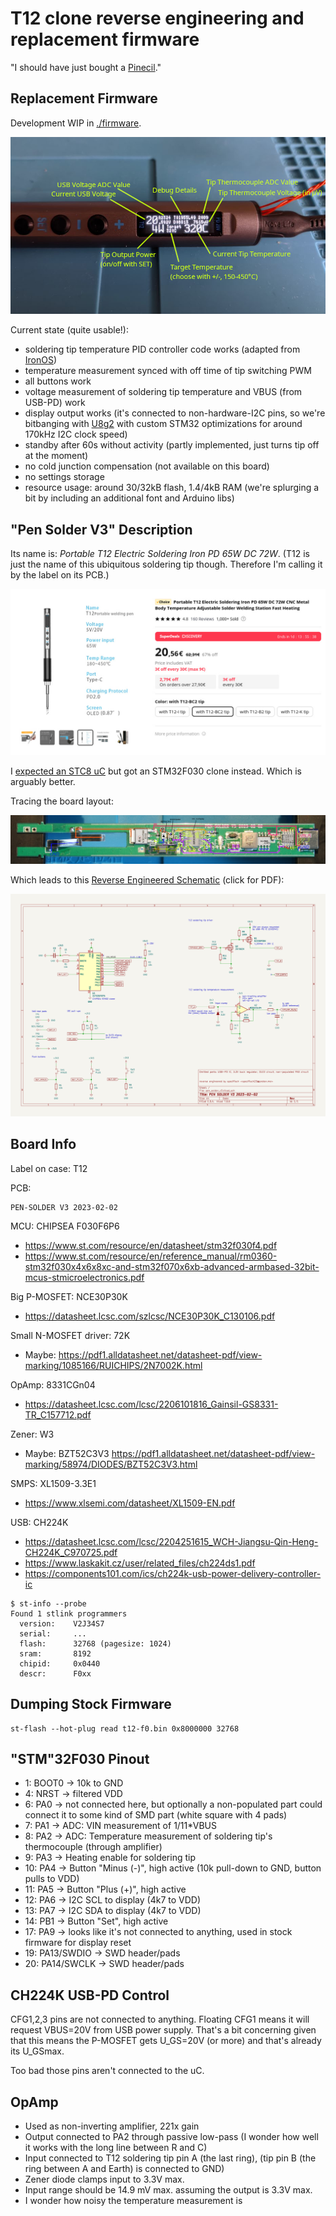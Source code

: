 # T12 clone reverse engineering and replacement firmware

"I should have just bought a [Pinecil](https://wiki.pine64.org/wiki/Pinecil)."

## Replacement Firmware

Development WIP in [./firmware](./firmware).

![](./fwdisplay.jpg)

Current state (quite usable!):

* soldering tip temperature PID controller code works (adapted from [IronOS](https://github.com/Ralim/IronOS))
* temperature measurement synced with off time of tip switching PWM
* all buttons work
* voltage measurement of soldering tip temperature and VBUS (from USB-PD) work
* display output works (it's connected to non-hardware-I2C pins, so we're bitbanging with [U8g2](https://github.com/olikraus/u8g2) with custom STM32 optimizations for around 170kHz I2C clock speed)
* standby after 60s without activity (partly implemented, just turns tip off at the moment)
* no cold junction compensation (not available on this board)
* no settings storage
* resource usage: around 30/32kB flash, 1.4/4kB RAM (we're splurging a bit by including an additional font and Arduino libs)

## "Pen Solder V3" Description

Its name is: *Portable T12 Electric Soldering Iron PD 65W DC 72W*. (T12 is just the name of this ubiquitous soldering tip though. Therefore I'm calling it by the label on its PCB.)

![](./ali_product.jpg)

I [expected an STC8 uC](https://github.com/atc1441/ATC_stc_solder_iron) but got an STM32F030 clone instead. Which is arguably better.

Tracing the board layout:

![](./layout.jpg)

Which leads to this [Reverse Engineered Schematic](./pen_solder_v3.pdf) (click for PDF):

[![](pen_solder_v3_sch_preview.png)](./pen_solder_v3.pdf)

## Board Info

Label on case: T12

PCB:

```
PEN-SOLDER V3 2023-02-02
```

MCU: CHIPSEA F030F6P6
* https://www.st.com/resource/en/datasheet/stm32f030f4.pdf
* https://www.st.com/resource/en/reference_manual/rm0360-stm32f030x4x6x8xc-and-stm32f070x6xb-advanced-armbased-32bit-mcus-stmicroelectronics.pdf

Big P-MOSFET: NCE30P30K
* https://datasheet.lcsc.com/szlcsc/NCE30P30K_C130106.pdf

Small N-MOSFET driver: 72K
* Maybe: https://pdf1.alldatasheet.net/datasheet-pdf/view-marking/1085166/RUICHIPS/2N7002K.html

OpAmp: 8331CGn04
* https://datasheet.lcsc.com/lcsc/2206101816_Gainsil-GS8331-TR_C157712.pdf

Zener: W3
* Maybe: BZT52C3V3 https://pdf1.alldatasheet.net/datasheet-pdf/view-marking/58974/DIODES/BZT52C3V3.html

SMPS: XL1509-3.3E1
* https://www.xlsemi.com/datasheet/XL1509-EN.pdf

USB: CH224K
* https://datasheet.lcsc.com/lcsc/2204251615_WCH-Jiangsu-Qin-Heng-CH224K_C970725.pdf
* https://www.laskakit.cz/user/related_files/ch224ds1.pdf
* https://components101.com/ics/ch224k-usb-power-delivery-controller-ic

```console
$ st-info --probe 
Found 1 stlink programmers
  version:    V2J34S7
  serial:     ...
  flash:      32768 (pagesize: 1024)
  sram:       8192
  chipid:     0x0440
  descr:      F0xx
```

## Dumping Stock Firmware

```
st-flash --hot-plug read t12-f0.bin 0x8000000 32768
```

## "STM"32F030 Pinout

* 1: BOOT0 -> 10k to GND
* 4: NRST -> filtered VDD
* 6: PA0 -> not connected here, but optionally a non-populated part could connect it to some kind of SMD part (white square with 4 pads)
* 7: PA1 -> ADC: VIN measurement of 1/11*VBUS
* 8: PA2 -> ADC: Temperature measurement of soldering tip's thermocouple (through amplifier)
* 9: PA3 -> Heating enable for soldering tip
* 10: PA4 -> Button "Minus (-)", high active (10k pull-down to GND, button pulls to VDD)
* 11: PA5 -> Button "Plus (+)", high active
* 12: PA6 -> I2C SCL to display (4k7 to VDD)
* 13: PA7 -> I2C SDA to display (4k7 to VDD)
* 14: PB1 -> Button "Set", high active
* 17: PA9 -> looks like it's not connected to anything, used in stock firmware for display reset
* 19: PA13/SWDIO -> SWD header/pads
* 20: PA14/SWCLK -> SWD header/pads

## CH224K USB-PD Control

CFG1,2,3 pins are not connected to anything. Floating CFG1 means it will request VBUS=20V from USB power supply.
That's a bit concerning given that this means the P-MOSFET gets U_GS=20V (or more) and that's already its U_GSmax.

Too bad those pins aren't connected to the uC.

## OpAmp

* Used as non-inverting amplifier, 221x gain
* Output connected to PA2 through passive low-pass (I wonder how well it works with the long line between R and C)
* Input connected to T12 soldering tip pin A (the last ring), (tip pin B (the ring between A and Earth) is connected to GND)
* Zener diode clamps input to 3.3V max.
* Input range should be 14.9 mV max. assuming the output is 3.3V max.
* I wonder how noisy the temperature measurement is


